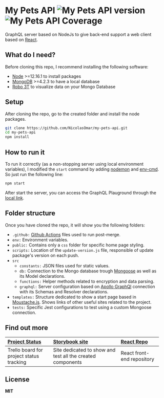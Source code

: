 # My Pets API ![My Pets API version](https://img.shields.io/github/package-json/v/nicolasomar/my-pets-api?color=success&label=%20&style=flat-square) ![My Pets API Coverage](https://img.shields.io/codecov/c/github/nicolasomar/my-pets-api?label=%20&logo=codecov&style=flat-square)
GraphQL server based on NodeJs to give back-end support a web client based on [React](https://my-pets-prod.netlify.app/).

## What do I need?
Before cloning this repo, I recommend installing the following software:
- [Node](https://nodejs.org/en/download/) >=12.16.1 to install packages
- [MongoDB](https://www.mongodb.com/download-center/community) >=4.2.3 to have a local database
- [Robo 3T](https://robomongo.org/download) to visualize data on your Mongo Database

## Setup
After cloning the repo, go to the created folder and install the node packages.
```sh
git clone https://github.com/NicolasOmar/my-pets-api.git
cd my-pets-api
npm install
```

## How to run it
To run it correctly (as a non-stopping server using local environment variables), I modified the `start` command by adding [nodemon](https://www.npmjs.com/package/nodemon) and [env-cmd](https://www.npmjs.com/package/env-cmd). So just run the following line:
```sh
npm start
```
After start the server, you can access the GraphQL Plauground through the [local link](http://localhost:4000/graphql).

## Folder structure
Once you have cloned the repo, it will show you the following folders:
- `.github:` [Github Actions](https://github.com/features/actions) files used to run post-merge.
- `env:` Environment variables.
- `public:` Contains only a `css` folder for specific home page styling.
- `scripts:` Location of the `update-version.js` file, responsible of update package's version on each push.
- `src`
  - `constants:` JSON files used for static values.
  - `db:` Connection to the Mongo database trough [Mongoose](https://mongoosejs.com/) as well as its Model declarations.
  - `functions:` Helper methods related to encryption and data parsing.
  - `graphql:` Server configuration based on [Apollo GraphQl](https://www.apollographql.com/) connection with its Schemas and Resolver declarations.
- `templates:` Structure dedicated to show a start page based in [Moustache.js](https://github.com/janl/mustache.js). Shows links of other useful sites related to the project.
- `tests:` Specific Jest configurations to test using a custom Mongoose connection.

## Find out more
| [Project Status](https://github.com/users/NicolasOmar/projects/1/views/1) | [Storybook site](https://my-pets-storybook.netlify.app/) | [React Repo](https://github.com/NicolasOmar/my-pets) |
| :--- | :--- | :--- |
| Trello board for project status tracking | Site dedicated to show and test all the created components | React front-end repository |

## License
**MIT**